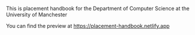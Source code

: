 This is placement handbook for the Department of Computer Science at the University of Manchester 

You can find the preview at https://placement-handbook.netlify.app
